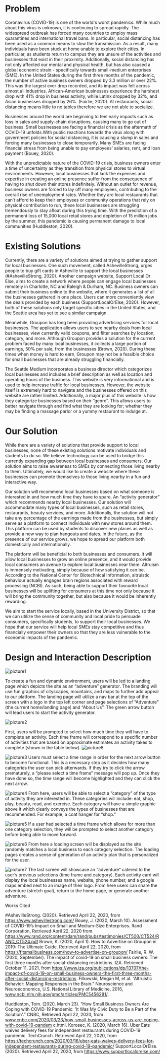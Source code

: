 
# Problem

Coronavirus (COVID-19) is one of the world's worst pandemics. While much about this virus is unknown, it is continuing to spread rapidly. The widespread outbreak has forced many countries to employ mass quarantines and international travel bans. In particular, social distancing has been used as a common means to slow the transmission. As a result, many individuals have been stuck at home unable to explore their cities. In particular, as students return to campus they are unsure of the activities and businesses that exist in their proximity.  Additionally, social distancing has not only affected our mental and physical health, but has also caused a global economic strain - specifically towards small-medium enterprises (SME). In the United States during the first three months of the pandemic, the number of active business owners dropped by 3.3 million or over 22%. This was the largest ever drop recorded, and its impact was felt across almost all industries. African-American businesses experience the harshest drop with 41% drop in business activity, while Latinx dropped by 32%, and Asian businesses dropped by 26%. (Fairlie, 2020). At restaurants, social distancing means little to no tables therefore we are not able to socialize. 
 
Businesses around the world are beginning to feel early impacts such as loss in sales and supply-chain disruptions, causing many to go out of business. Small businesses are facing a financial crisis as the aftermath of COVID-19 unfolds.With public reactions towards the virus along with government policies for social distancing, it is causing a slump in sales and forcing many businesses to close temporarily. Many SMEs are facing financial stress from being unable to pay employees’ salaries, rent, and loan payment (Bouey, 2020).
 
With the unpredictable nature of the COVID-19 crisis, business owners enter a time of uncertainty as they transition from physical stores to virtual environments. However, local businesses that lack the expenses and expertise in creating an online presence suffer from the consequence of having to shut down their stores indefinitely. Without an outlet for revenue, business owners are forced to lay off many employees, contributing to the overall rise of unemployment rates. Whether they are local restaurants that can’t afford to keep their employees or community operations that rely on physical contribution to run, these local businesses are struggling tremendously to stay afloat during this trying time. With the prediction of a permanent loss of 15,000 local retail stores and depletion of 15 million jobs by the summer, this pandemic is causing permanent damage to local communities (Huddleston, 2020). 


# Existing Solutions

Currently, there are a variety of solutions aimed at trying to gather support for local businesses. One such movement, called AshevilleStrong, urges people to buy gift cards in Asheville to support the local businesses (#AshevilleStrong, 2020). Another campaign website, Support Local Or Else, aims to create a network where people can engage local businesses remotely in Charlotte, NC and Raleigh & Durham, NC. Business owners can submit their business online to the website, where it generates a list of all the businesses gathered in one place. Users can more conveniently view the deals provided by each business (SupportLocalOrElse, 2020). However, both of these solutions only target specific cities in the United States, and the Seattle area has yet to see a similar campaign. 
 
Meanwhile, Groupon has long been providing advertising services for local businesses. The application allows users to see nearby deals from local businesses, view currently valid coupons, and filter searches by location, category, and more. Although Groupon provides a solution for the current problem faced by many local businesses, it collects a large portion of earnings, 50% per sale, from the businesses (Brown, 2020). During these times when money is hard to earn, Groupon may not be a feasible choice for small businesses that are already struggling financially. 
 
The Seattle Medium incorporates a business director which categorizes local businesses and includes a brief description as well as location and operating hours of the business. This website is very informational and is used to help increase traffic for local businesses. However, the website itself is extremely hard to navigate and the businesses offered on this website are rather limited. Additionally, a major plus of this website is how they categorize businesses based on their “genre”. This allows users to better navigate through and find what they are looking for; whether they may be finding a massage parlor or a yummy restaurant to indulge at. 


# Our Solution

While there are a variety of solutions that provide support to local businesses, none of these existing solutions motivate individuals and students to do so. We believe technology can be used to bridge this currently expanding gap between local businesses and consumers. Our solution aims to raise awareness to SMEs by connecting those living nearby to them. Ultimately, we would like to create a website where these businesses can promote themselves to those living nearby in a fun and interactive way. 
 
Our solution will recommend local businesses based on what someone is interested in and how much time they have to spare. An “activity generator” which recommends nearby local businesses. Our solution will accommodate many types of local businesses, such as retail stores, restaurants, beauty services, and more. Additionally, the solution will not take any percentage of the earnings made from the businesses, but simply serve as a platform to connect individuals with new stores around them. This platform can be used by students to discover new places as well as provide a new way to plan hangouts and dates. In the future, as the presence of our service grows, we hope to spread our platform both domestically and internationally. 
 
The platform will be beneficial to both businesses and consumers. It will allow local businesses to grow an online presence, and it would provide local consumers an avenue to explore local businesses near them. Altruism is immensely motivating, simply because of how satisfying it can be. According to the National Center for Biotechnical Information, altruistic behaviour actually engages brain regions associated with reward processing (NCBI). As such, being able to support their favourite local businesses will be uplifting for consumers at this time not only because it will bring the community together, but also because it would be inherently rewarding. 
 
We aim to start the service locally, based in the University District, so that we can utilize the sense of community and local pride to persuade consumers, specifically students, to support their local businesses. We hope that our service will help local SMEs stay competitive and thus financially empower their owners so that they are less vulnerable to the economic impacts of the pandemic. 


# Design and Interaction Description

![picture1](images/Picture1.png)

To create a fun and dynamic environment, users will be led to a landing page which depicts the site as an “adventure” generator. The branding will use fun graphics of cityscapes, mountains, and maps to further add appeal to our platform. The landing page will utilize a nav bar at the top of the screen with a logo in the top left corner and page selections of “Adventure” (the current home/landing page) and “About Us”. The green arrow button will lead users to start the activity generator. 


![picture2](images/Picture2.png)

First, users will be prompted to select how much time they will have to complete an activity. Each time frame will correspond to a specific number of activities that are based on approximate estimates an activity takes to complete (shown in the table below). 
![picture8](images/Picture8.png)


![picture3](images/Picture3.png)
Users must select a time range in order for the next arrow button to become functional. This is a necessary step as it decides how many categories the user can pick afterwards. If they try to click the arrow prematurely, a “please select a time frame” message will pop up. Once they have done so, the time range will become highlighted and they can click the next arrow.

![picture4](images/Picture4.png)
From here, users will be able to select a “category” of the type of activity they are interested in. These categories will include: eat, shop, play, beauty, read, and exercise. Each category will have a simple graphic above it which clearly conveys the types of businesses that are recommended. For example, a coat hanger for “shop.”

![picture5](images/Picture5.png)
If a user had selected a time frame which allows for more than one category selection, they will be prompted to select another category before being able to move forward.  


![picture6](images/Picture6.png)
From here a loading screen will be displayed as the site randomly matches a local business to each category selection.  The loading pages creates a sense of generation of an activity plan that is personalized for the user. 

![picture7](images/Picture7.png)
The last screen will showcase an “adventure” catered to the user’s previous selections (time frame and category). Each activity card will display the local businesses name, website, phone number, and a google maps embed next to an image of their logo. From here users can share the adventure (stretch goal), return to the home page, or generate another adventure. 


Works Cited

#AshevilleStrong. (2020). Retrieved April 22, 2020, from https://www.ashevillestrong.com/
Bouey, J. (2020, March 10). Assessment of COVID-19’s Impact on Small and Medium-Size Enterprises. Rand Corporation, Retrieved April 22, 2020 from https://www.rand.org/content/dam/rand/pubs/testimonies/CT500/CT524/RAND_CT524.pdf
Brown, K. (2020, April 1). How to Advertise on Groupon in 2019: The Ultimate Guide. Retrieved April 22, 2020, from https://fitsmallbusiness.com/how-to-advertise-on-groupon/
Fairlie, R. W. (2020, September). The impact of covid-19 on small business owners: The first three months after social-distancing restrictions. IZA. Retrieved October 11, 2021, from https://www.iza.org/publications/dp/13707/the-impact-of-covid-19-on-small-business-owners-the-first-three-months-after-social-distancing-restrictions.
Filkowski, Megan M, et al. “Altruistic Behavior: Mapping Responses in the Brain.” Neuroscience and Neuroeconomics, U.S. National Library of Medicine, 2016, www.ncbi.nlm.nih.gov/pmc/articles/PMC5456281/.

Huddleston, Tom. (2020, March 23). “How Small Business Owners Are Coping with COVID-19 Pandemic: 'It Was My Civic Duty to Be a Part of the Solution'.” CNBC, Retrieved April 22, 2020, from www.cnbc.com/2020/03/23/how-small-businesses-across-us-are-coping-with-covid-19-pandem	c.html.
Korosec, K. (2020, March 16). Uber Eats waives delivery fees for independent restaurants during COVID-19 pandemic. TechCrunch. Retrieved April 22, 2020, from https://techcrunch.com/2020/03/16/uber-eats-waives-delivery-fees-for-independent-restaurants-during-covid-19-pandemic/
SupportLocalOrElse. (2020). Retrieved April 22, 2020, from https://www.supportlocalorelse.com/





